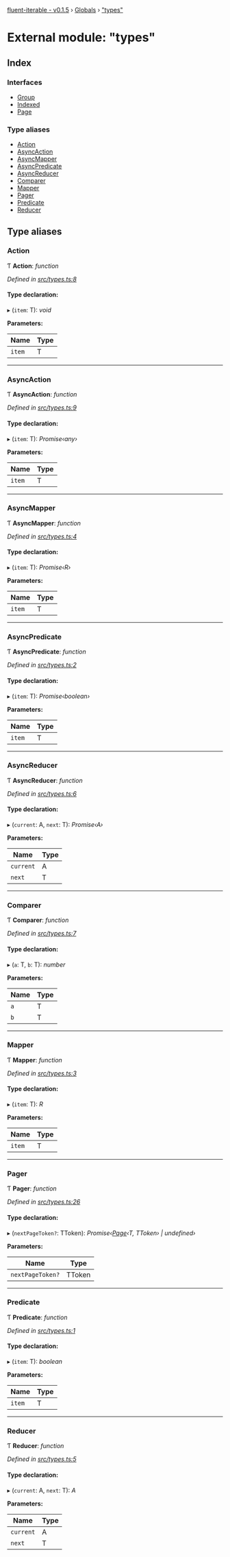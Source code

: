 [fluent-iterable - v0.1.5](../README.md) › [Globals](../globals.md) › ["types"](_types_.md)

# External module: "types"

## Index

### Interfaces

* [Group](../interfaces/_types_.group.md)
* [Indexed](../interfaces/_types_.indexed.md)
* [Page](../interfaces/_types_.page.md)

### Type aliases

* [Action](_types_.md#action)
* [AsyncAction](_types_.md#asyncaction)
* [AsyncMapper](_types_.md#asyncmapper)
* [AsyncPredicate](_types_.md#asyncpredicate)
* [AsyncReducer](_types_.md#asyncreducer)
* [Comparer](_types_.md#comparer)
* [Mapper](_types_.md#mapper)
* [Pager](_types_.md#pager)
* [Predicate](_types_.md#predicate)
* [Reducer](_types_.md#reducer)

## Type aliases

###  Action

Ƭ **Action**: *function*

*Defined in [src/types.ts:8](https://github.com/kataik/fluent-iterable/blob/0d3fbb0/src/types.ts#L8)*

#### Type declaration:

▸ (`item`: T): *void*

**Parameters:**

Name | Type |
------ | ------ |
`item` | T |

___

###  AsyncAction

Ƭ **AsyncAction**: *function*

*Defined in [src/types.ts:9](https://github.com/kataik/fluent-iterable/blob/0d3fbb0/src/types.ts#L9)*

#### Type declaration:

▸ (`item`: T): *Promise‹any›*

**Parameters:**

Name | Type |
------ | ------ |
`item` | T |

___

###  AsyncMapper

Ƭ **AsyncMapper**: *function*

*Defined in [src/types.ts:4](https://github.com/kataik/fluent-iterable/blob/0d3fbb0/src/types.ts#L4)*

#### Type declaration:

▸ (`item`: T): *Promise‹R›*

**Parameters:**

Name | Type |
------ | ------ |
`item` | T |

___

###  AsyncPredicate

Ƭ **AsyncPredicate**: *function*

*Defined in [src/types.ts:2](https://github.com/kataik/fluent-iterable/blob/0d3fbb0/src/types.ts#L2)*

#### Type declaration:

▸ (`item`: T): *Promise‹boolean›*

**Parameters:**

Name | Type |
------ | ------ |
`item` | T |

___

###  AsyncReducer

Ƭ **AsyncReducer**: *function*

*Defined in [src/types.ts:6](https://github.com/kataik/fluent-iterable/blob/0d3fbb0/src/types.ts#L6)*

#### Type declaration:

▸ (`current`: A, `next`: T): *Promise‹A›*

**Parameters:**

Name | Type |
------ | ------ |
`current` | A |
`next` | T |

___

###  Comparer

Ƭ **Comparer**: *function*

*Defined in [src/types.ts:7](https://github.com/kataik/fluent-iterable/blob/0d3fbb0/src/types.ts#L7)*

#### Type declaration:

▸ (`a`: T, `b`: T): *number*

**Parameters:**

Name | Type |
------ | ------ |
`a` | T |
`b` | T |

___

###  Mapper

Ƭ **Mapper**: *function*

*Defined in [src/types.ts:3](https://github.com/kataik/fluent-iterable/blob/0d3fbb0/src/types.ts#L3)*

#### Type declaration:

▸ (`item`: T): *R*

**Parameters:**

Name | Type |
------ | ------ |
`item` | T |

___

###  Pager

Ƭ **Pager**: *function*

*Defined in [src/types.ts:26](https://github.com/kataik/fluent-iterable/blob/0d3fbb0/src/types.ts#L26)*

#### Type declaration:

▸ (`nextPageToken?`: TToken): *Promise‹[Page](../interfaces/_types_.page.md)‹T, TToken› | undefined›*

**Parameters:**

Name | Type |
------ | ------ |
`nextPageToken?` | TToken |

___

###  Predicate

Ƭ **Predicate**: *function*

*Defined in [src/types.ts:1](https://github.com/kataik/fluent-iterable/blob/0d3fbb0/src/types.ts#L1)*

#### Type declaration:

▸ (`item`: T): *boolean*

**Parameters:**

Name | Type |
------ | ------ |
`item` | T |

___

###  Reducer

Ƭ **Reducer**: *function*

*Defined in [src/types.ts:5](https://github.com/kataik/fluent-iterable/blob/0d3fbb0/src/types.ts#L5)*

#### Type declaration:

▸ (`current`: A, `next`: T): *A*

**Parameters:**

Name | Type |
------ | ------ |
`current` | A |
`next` | T |
